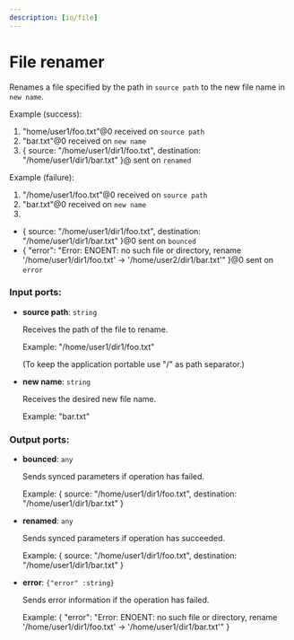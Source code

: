 ```yaml
---
description: [io/file]
---
```


# File renamer

Renames a file specified by the path in `source path` to the new file name in `new name`.

Example (success): 
1. "home/user1/foo.txt"@0 received on `source path`
2. "bar.txt"@0 received on `new name`
3. { 
source: "/home/user1/dir1/foo.txt", 
destination: "/home/user1/dir1/bar.txt"
}@ sent on `renamed`

Example (failure): 
1. "/home/user1/foo.txt"@0 received on `source path`
2. "bar.txt"@0 received on `new name`
3. 
- { 
source: "/home/user1/dir1/foo.txt", 
destination: "/home/user1/dir1/bar.txt"
}@0 sent on `bounced`
- {
  "error": "Error: ENOENT: no such file or directory, rename '/home/user1/dir1/foo.txt' -> '/home/user2/dir1/bar.txt'"
}@0 sent on `error`

### Input ports:

* __source path__: `string`

    Receives the path of the file to rename.
    
    Example:
    "/home/user1/dir1/foo.txt"
    
    (To keep the application portable use "/" as path separator.)


* __new name__: `string`

    Receives the desired new file name.
    
    Example:
    "bar.txt"

### Output ports:

* __bounced__: `any`

    Sends synced parameters if operation has failed.
    
    Example:
    { 
      source: "/home/user1/dir1/foo.txt", 
      destination: "/home/user1/dir1/bar.txt"
    }


* __renamed__: `any`

    Sends synced parameters if operation has succeeded.
    
    Example:
    { 
      source: "/home/user1/dir1/foo.txt", 
      destination: "/home/user1/dir1/bar.txt"
    }


* __error__: `{"error" :string}`

    Sends error information if the operation has failed.
    
    Example: 
    {
      "error": "Error: ENOENT: no such file or directory, rename '/home/user1/dir1/foo.txt' -> '/home/user1/dir1/bar.txt'"
    }

